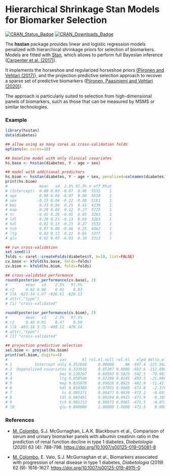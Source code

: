 # Hierarchical Shrinkage Stan Models for Biomarker Selection

[![CRAN\_Status\_Badge](http://www.r-pkg.org/badges/version/hsstan)](https://cran.r-project.org/package=hsstan)
[![CRAN\_Downloads\_Badge](https://cranlogs.r-pkg.org/badges/hsstan)](https://cran.r-project.org/package=hsstan)

The **hsstan** package provides linear and logistic regression models penalized
with hierarchical shrinkage priors for selection of biomarkers. Models are
fitted with [Stan](https://mc-stan.org), which allows to perform full Bayesian
inference ([Carpenter et al. (2017)](https://doi.org/10.18637/jss.v076.i01)).

It implements the horseshoe and regularized horseshoe priors [(Piironen and
Vehtari (2017)](https://doi.org/10.1214/17-EJS1337SI)), and the projection
predictive selection approach to recover a sparse set of predictive biomarkers
([Piironen, Paasiniemi and Vehtari (2020)](https://doi.org/10.1214/20-EJS1711)).

The approach is particularly suited to selection from high-dimensional panels
of biomarkers, such as those that can be measured by MSMS or similar technologies.

### Example

```r
library(hsstan)
data(diabetes)

## allow using as many cores as cross-validation folds
options(mc.cores=10)

## baseline model with only clinical covariates
hs.base <- hsstan(diabetes, Y ~ age + sex)

## model with additional predictors
hs.biom <- hsstan(diabetes, Y ~ age + sex, penalized=colnames(diabetes)[3:10])
print(hs.biom)
#              mean   sd  2.5% 97.5% n_eff Rhat
# (Intercept)  0.00 0.03 -0.07  0.06  5535    1
# age          0.00 0.04 -0.07  0.08  5618    1
# sex         -0.15 0.04 -0.22 -0.08  5161    1
# bmi          0.33 0.04  0.25  0.41  4230    1
# map          0.20 0.04  0.12  0.27  3725    1
# tc          -0.45 0.26 -0.95  0.05  3283    1
# ldl          0.28 0.21 -0.13  0.69  3283    1
# hdl          0.01 0.13 -0.23  0.27  3532    1
# tch          0.07 0.08 -0.06  0.25  4062    1
# ltg          0.43 0.11  0.22  0.65  3377    1
# glu          0.02 0.03 -0.03  0.10  3313    1

## run cross-validation
set.seed(1)
folds <- caret::createFolds(diabetes$Y, k=10, list=FALSE)
cv.base <- kfold(hs.base, folds=folds)
cv.biom <- kfold(hs.biom, folds=folds)

## cross-validated performance
round(posterior_performance(cv.base), 2)
#        mean   sd    2.5%   97.5%
# r2     0.02 0.00    0.01    0.03
# llk -623.14 1.67 -626.61 -620.13
# attr(,"type")
# [1] "cross-validated"

round(posterior_performance(cv.biom), 2)
#        mean   sd    2.5%   97.5%
# r2     0.48 0.01    0.47    0.50
# llk -483.18 3.75 -490.51 -476.24
# attr(,"type")
# [1] "cross-validated"

## projection predictive selection
sel.biom <- projsel(hs.biom)
print(sel.biom, digits=4)
#                       var       kl rel.kl.null rel.kl   elpd delta.elpd
# 1          Intercept only 0.352649     0.00000     NA -697.4 -225.90205
# 2  Unpenalized covariates 0.333616     0.05397 0.0000 -682.6 -211.09068
# 3                     bmi 0.139287     0.60503 0.5825 -542.5  -70.98338
# 4                     ltg 0.058546     0.83398 0.8245 -493.5  -21.99851
# 5                     map 0.035878     0.89826 0.8925 -482.9  -11.42176
# 6                     hdl 0.010386     0.97055 0.9689 -473.8   -2.37619
# 7                      tc 0.005371     0.98477 0.9839 -472.2   -0.69300
# 8                     ldl 0.002491     0.99294 0.9925 -471.9   -0.38562
# 9                     tch 0.001153     0.99673 0.9965 -471.5   -0.07225
# 10                    glu 0.000000     1.00000 1.0000 -471.5    0.00000
```

### References

* [M. Colombo][mcol], S.J. McGurnaghan, L.A.K. Blackbourn et al.,
  Comparison of serum and urinary biomarker panels with albumin creatinin
  ratio in the prediction of renal function decline in type 1 diabetes,
  _Diabetologia_ (2020) 63 (4): 788-798.
  https://doi.org/10.1007/s00125-019-05081-8

* [M. Colombo][mcol], E. Valo, S.J. McGurnaghan et al.,
  Biomarkers associated with progression of renal disease in type 1 diabetes,
  _Diabetologia_ (2019) 62 (9): 1616-1627.
  https://doi.org/10.1007/s00125-019-4915-0

[mcol]: https://pm2.phs.ed.ac.uk/~mcolombo/
